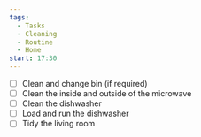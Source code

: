 ```yaml
---
tags:
  - Tasks
  - Cleaning
  - Routine
  - Home
start: 17:30
---
```


- [ ] Clean and change bin (if required)
- [ ] Clean the inside and outside of the microwave
- [ ] Clean the dishwasher
- [ ] Load and run the dishwasher
- [ ] Tidy the living room